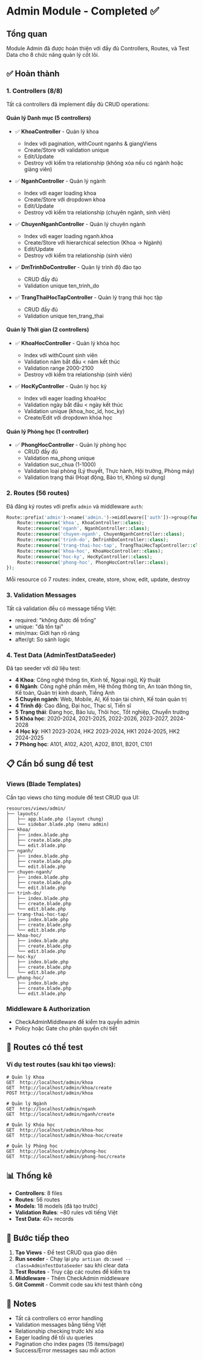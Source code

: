 # Admin Module - Completed ✅

## Tổng quan

Module Admin đã được hoàn thiện với đầy đủ Controllers, Routes, và Test Data cho 8 chức năng quản lý cốt lõi.

## ✅ Hoàn thành

### 1. Controllers (8/8)

Tất cả controllers đã implement đầy đủ CRUD operations:

#### Quản lý Danh mục (5 controllers)

-   ✅ **KhoaController** - Quản lý khoa

    -   Index với pagination, withCount nganhs & giangViens
    -   Create/Store với validation unique
    -   Edit/Update
    -   Destroy với kiểm tra relationship (không xóa nếu có ngành hoặc giảng viên)

-   ✅ **NganhController** - Quản lý ngành

    -   Index với eager loading khoa
    -   Create/Store với dropdown khoa
    -   Edit/Update
    -   Destroy với kiểm tra relationship (chuyên ngành, sinh viên)

-   ✅ **ChuyenNganhController** - Quản lý chuyên ngành

    -   Index với eager loading nganh.khoa
    -   Create/Store với hierarchical selection (Khoa → Ngành)
    -   Edit/Update
    -   Destroy với kiểm tra relationship (sinh viên)

-   ✅ **DmTrinhDoController** - Quản lý trình độ đào tạo

    -   CRUD đầy đủ
    -   Validation unique ten_trinh_do

-   ✅ **TrangThaiHocTapController** - Quản lý trạng thái học tập
    -   CRUD đầy đủ
    -   Validation unique ten_trang_thai

#### Quản lý Thời gian (2 controllers)

-   ✅ **KhoaHocController** - Quản lý khóa học

    -   Index với withCount sinh viên
    -   Validation năm bắt đầu < năm kết thúc
    -   Validation range 2000-2100
    -   Destroy với kiểm tra relationship (sinh viên)

-   ✅ **HocKyController** - Quản lý học kỳ
    -   Index với eager loading khoaHoc
    -   Validation ngày bắt đầu < ngày kết thúc
    -   Validation unique (khoa_hoc_id, hoc_ky)
    -   Create/Edit với dropdown khóa học

#### Quản lý Phòng học (1 controller)

-   ✅ **PhongHocController** - Quản lý phòng học
    -   CRUD đầy đủ
    -   Validation ma_phong unique
    -   Validation suc_chua (1-1000)
    -   Validation loại phòng (Lý thuyết, Thực hành, Hội trường, Phòng máy)
    -   Validation trạng thái (Hoạt động, Bảo trì, Không sử dụng)

### 2. Routes (56 routes)

Đã đăng ký routes với prefix `admin` và middleware `auth`:

```php
Route::prefix('admin')->name('admin.')->middleware(['auth'])->group(function () {
    Route::resource('khoa', KhoaController::class);
    Route::resource('nganh', NganhController::class);
    Route::resource('chuyen-nganh', ChuyenNganhController::class);
    Route::resource('trinh-do', DmTrinhDoController::class);
    Route::resource('trang-thai-hoc-tap', TrangThaiHocTapController::class);
    Route::resource('khoa-hoc', KhoaHocController::class);
    Route::resource('hoc-ky', HocKyController::class);
    Route::resource('phong-hoc', PhongHocController::class);
});
```

Mỗi resource có 7 routes: index, create, store, show, edit, update, destroy

### 3. Validation Messages

Tất cả validation đều có message tiếng Việt:

-   required: "không được để trống"
-   unique: "đã tồn tại"
-   min/max: Giới hạn rõ ràng
-   after/gt: So sánh logic

### 4. Test Data (AdminTestDataSeeder)

Đã tạo seeder với dữ liệu test:

-   **4 Khoa**: Công nghệ thông tin, Kinh tế, Ngoại ngữ, Kỹ thuật
-   **6 Ngành**: Công nghệ phần mềm, Hệ thống thông tin, An toàn thông tin, Kế toán, Quản trị kinh doanh, Tiếng Anh
-   **5 Chuyên ngành**: Web, Mobile, AI, Kế toán tài chính, Kế toán quản trị
-   **4 Trình độ**: Cao đẳng, Đại học, Thạc sĩ, Tiến sĩ
-   **5 Trạng thái**: Đang học, Bảo lưu, Thôi học, Tốt nghiệp, Chuyển trường
-   **5 Khóa học**: 2020-2024, 2021-2025, 2022-2026, 2023-2027, 2024-2028
-   **4 Học kỳ**: HK1 2023-2024, HK2 2023-2024, HK1 2024-2025, HK2 2024-2025
-   **7 Phòng học**: A101, A102, A201, A202, B101, B201, C101

## 📋 Cần bổ sung để test

### Views (Blade Templates)

Cần tạo views cho từng module để test CRUD qua UI:

```
resources/views/admin/
├── layouts/
│   ├── app.blade.php (layout chung)
│   └── sidebar.blade.php (menu admin)
├── khoa/
│   ├── index.blade.php
│   ├── create.blade.php
│   └── edit.blade.php
├── nganh/
│   ├── index.blade.php
│   ├── create.blade.php
│   └── edit.blade.php
├── chuyen-nganh/
│   ├── index.blade.php
│   ├── create.blade.php
│   └── edit.blade.php
├── trinh-do/
│   ├── index.blade.php
│   ├── create.blade.php
│   └── edit.blade.php
├── trang-thai-hoc-tap/
│   ├── index.blade.php
│   ├── create.blade.php
│   └── edit.blade.php
├── khoa-hoc/
│   ├── index.blade.php
│   ├── create.blade.php
│   └── edit.blade.php
├── hoc-ky/
│   ├── index.blade.php
│   ├── create.blade.php
│   └── edit.blade.php
└── phong-hoc/
    ├── index.blade.php
    ├── create.blade.php
    └── edit.blade.php
```

### Middleware & Authorization

-   CheckAdminMiddleware để kiểm tra quyền admin
-   Policy hoặc Gate cho phân quyền chi tiết

## 🎯 Routes có thể test

### Ví dụ test routes (sau khi tạo views):

```
# Quản lý Khoa
GET  http://localhost/admin/khoa
GET  http://localhost/admin/khoa/create
POST http://localhost/admin/khoa

# Quản lý Ngành
GET  http://localhost/admin/nganh
GET  http://localhost/admin/nganh/create

# Quản lý Khóa học
GET  http://localhost/admin/khoa-hoc
GET  http://localhost/admin/khoa-hoc/create

# Quản lý Phòng học
GET  http://localhost/admin/phong-hoc
GET  http://localhost/admin/phong-hoc/create
```

## 📊 Thống kê

-   **Controllers**: 8 files
-   **Routes**: 56 routes
-   **Models**: 18 models (đã tạo trước)
-   **Validation Rules**: ~80 rules với tiếng Việt
-   **Test Data**: 40+ records

## 🚀 Bước tiếp theo

1. **Tạo Views** - Để test CRUD qua giao diện
2. **Run seeder** - Chạy lại `php artisan db:seed --class=AdminTestDataSeeder` sau khi clear data
3. **Test Routes** - Truy cập các routes để kiểm tra
4. **Middleware** - Thêm CheckAdmin middleware
5. **Git Commit** - Commit code sau khi test thành công

## 📝 Notes

-   Tất cả controllers có error handling
-   Validation messages bằng tiếng Việt
-   Relationship checking trước khi xóa
-   Eager loading để tối ưu queries
-   Pagination cho index pages (15 items/page)
-   Success/Error messages sau mỗi action
